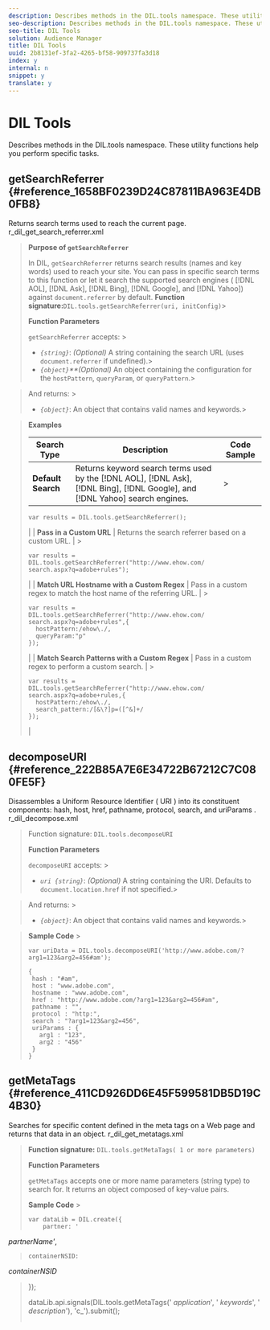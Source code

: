 ```yaml
---
description: Describes methods in the DIL.tools namespace. These utility functions help you perform specific tasks.
seo-description: Describes methods in the DIL.tools namespace. These utility functions help you perform specific tasks.
seo-title: DIL Tools
solution: Audience Manager
title: DIL Tools
uuid: 2b8131ef-3fa2-4265-bf58-909737fa3d18
index: y
internal: n
snippet: y
translate: y
---
```


# DIL Tools

Describes methods in the DIL.tools namespace. These utility functions help you perform specific tasks.

## <codeph> getSearchReferrer </codeph> {#reference_1658BF0239D24C87811BA963E4DB0FB8}

Returns search terms used to reach the current page. 
<draft-comment otherprops="merge">
  r_dil_get_search_referrer.xml 
</draft-comment>


>
>
>**Purpose of `getSearchReferrer`** 
>
>
>In DIL, `getSearchReferrer` returns search results (names and key words) used to reach your site. You can pass in specific search terms to this function or let it search the supported search engines ( [!DNL AOL], [!DNL Ask], [!DNL Bing], [!DNL Google], and [!DNL Yahoo]) against `document.referrer` by default. 
>**Function signature:**`DIL.tools.getSearchReferrer(uri, initConfig)`>
>
>**Function Parameters** 
>
>
>`getSearchReferrer` accepts: >
>* *`{string}`*: *(Optional)* A string containing the search URL (uses `document.referrer` if undefined).>
>* *`{object}`**(Optional)* An object containing the configuration for the `hostPattern`, `queryParam`, or `queryPattern`.>
>
>

>
>
>And returns: >
>* *`{object}`*: An object that contains valid names and keywords.>
>
>

>
>
>**Examples** 
>
>
>|  Search Type  | Description  | Code Sample  |
>|---|---|---|
>|  **Default Search** | Returns keyword search terms used by the [!DNL AOL], [!DNL Ask], [!DNL Bing], [!DNL Google], and [!DNL Yahoo] search engines.  | >
>```>
>var results = DIL.tools.getSearchReferrer();
>```
>|
>|  **Pass in a Custom URL** | Returns the search referrer based on a custom URL.  | >
>```>
>var results = 
>DIL.tools.getSearchReferrer("http://www.ehow.com/ 
>search.aspx?q=adobe+rules");
>```
>|
>|  **Match URL Hostname with a Custom Regex** | Pass in a custom regex to match the host name of the referring URL.  | >
>```>
>var results = 
>DIL.tools.getSearchReferrer("http://www.ehow.com/ 
>search.aspx?q=adobe+rules",{ 
>   hostPattern:/ehow\./, 
>   queryParam:"p" 
>});
>```
>|
>|  **Match Search Patterns with a Custom Regex** | Pass in a custom regex to perform a custom search.  | >
>```>
>var results = 
>DIL.tools.getSearchReferrer("http://www.ehow.com/ 
>search.aspx?q=adobe+rules,{ 
>   hostPattern:/ehow\./, 
>   search_pattern:/[&\?]p=([^&]+/ 
>});
>```
>|

## <codeph> decomposeURI </codeph> {#reference_222B85A7E6E34722B67212C7C080FE5F}

Disassembles a Uniform Resource Identifier ( 
<keyword>
  URI 
</keyword>) into its constituent components: hash, host, href, pathname, protocol, search, and 
<keyword>
  uriParams 
</keyword>. 
<draft-comment otherprops="merge">
  r_dil_decompose.xml 
</draft-comment>


>
>
>Function signature: `DIL.tools.decomposeURI` 
>
>
>**Function Parameters** 
>
>
>`decomposeURI` accepts: >
>* *`uri {string}`*: *(Optional)* A string containing the URI. Defaults to `document.location.href` if not specified.>
>
>

>
>
>And returns: >
>* *`{object}`*: An object that contains valid names and keywords.>
>
>

>
>
>**Sample Code** >
>```>
>var uriData = DIL.tools.decomposeURI('http://www.adobe.com/?arg1=123&arg2=456#am'); 
>  
>{ 
>  hash : "#am", 
>  host : "www.adobe.com", 
>  hostname : "www.adobe.com", 
>  href : "http://www.adobe.com/?arg1=123&arg2=456#am", 
>  pathname : "", 
>  protocol : "http:", 
>  search : "?arg1=123&arg2=456", 
>  uriParams : { 
>    arg1 : "123", 
>    arg2 : "456" 
>  } 
>}
>```

## <codeph> getMetaTags </codeph> {#reference_411CD926DD6E45F599581DB5D19C4B30}

Searches for specific content defined in the meta tags on a Web page and returns that data in an object. 
<draft-comment otherprops="merge">
  r_dil_get_metatags.xml 
</draft-comment>


>
>
>**Function signature:** `DIL.tools.getMetaTags( 1 or more parameters)` 
>
>
>**Function Parameters** 
>
>
>`getMetaTags` accepts one or more name parameters (string type) to search for. It returns an object composed of key-value pairs. 
>
>
>**Sample Code** >
>```>
>var dataLib = DIL.create({ 
>     partner: ' 
<i>partnerName'</i>, 
>     containerNSID:  
<i>containerNSID</i> 
>}); 
> 
>dataLib.api.signals(DIL.tools.getMetaTags(' 
<i>application</i>', ' 
<i>keywords</i>', 
>' 
<i>description</i>'), 'c_').submit();
>```

